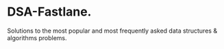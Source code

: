 # DSA-Fastlane.
Solutions to the most popular and most frequently asked data structures &amp; algorithms problems.
